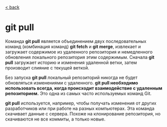 [< back](/readme.md)

# git pull

Команда **git pull** является объединением двух последовательных команд (комбинация команд) **git fetch** и **git merge**, извлекает и загружает содержимое из удаленного репозитория и немедленного обновления локального репозитория этим содержимым.
Сначала **git pull** загружает историю и изменения удаленной ветки, затем производит слияние с текущей веткой.

 Без запуска **git pull** локальный репозиторий никогда не будет обновляться изменениями с удаленного. **git pull необходимо использовать всегда, когда происходит взаимодействие с удаленным репозиторием.** Это одна из самых часто используемых команд Git.

**git pull** используется, например, чтобы получать изменения от других разработчиков или при работе на разных компьютерах. Эта команда скачивает данные с сервера. Похоже на клонирование репозитория, но скачиваются не все коммиты, а только новые.
